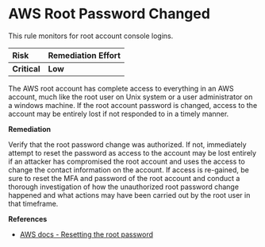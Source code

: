 # AWS Root Password Changed

This rule monitors for root account console logins.

| Risk    | Remediation Effort |
| :------ | :----------------- |
| **Critical** | **Low**            |

The AWS root account has complete access to everything in an AWS account, much like the root user on Unix system or a user administrator on a windows machine. If the root account password is changed, access to the account may be entirely lost if not responded to in a timely manner.

**Remediation**

Verify that the root password change was authorized. If not, immediately attempt to reset the password as access to the account may be lost entirely if an attacker has compromised the root account and uses the access to change the contact information on the account. If access is re-gained, be sure to reset the MFA and password of the root account and conduct a thorough investigation of how the unauthorized root password change happened and what actions may have been carried out by the root user in that timeframe.


**References**

- [AWS docs - Resetting the root password](https://docs.aws.amazon.com/IAM/latest/UserGuide/id_credentials_access-keys_retrieve.html#reset-root-password)
